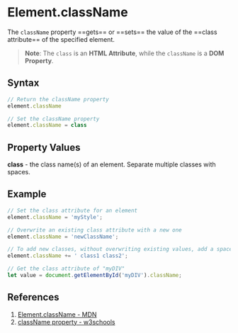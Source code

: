 # Element.className

The `className` property  ==gets== or ==sets== the value of the ==class attribute== of the specified element.

> **Note**: The `class` is an **HTML Attribute**, while the `className` is a **DOM Property**.

## Syntax

```js
// Return the className property
element.className

// Set the className property
element.className = class
```

## Property Values

**class** - the class name(s) of an element. Separate multiple classes with spaces.

## Example

```js
// Set the class attribute for an element
element.className = 'myStyle';

// Overwrite an existing class attribute with a new one
element.className = 'newClassName';

// To add new classes, without overwriting existing values, add a space and the new classes
element.className += ' class1 class2';

// Get the class attribute of "myDIV"
let value = document.getElementById('myDIV').className;
```

## References

1. [Element.className - MDN](https://developer.mozilla.org/en-US/docs/Web/API/Element/className)
2. [className property - w3schools](https://www.w3schools.com/jsref/prop_html_classname.asp)
